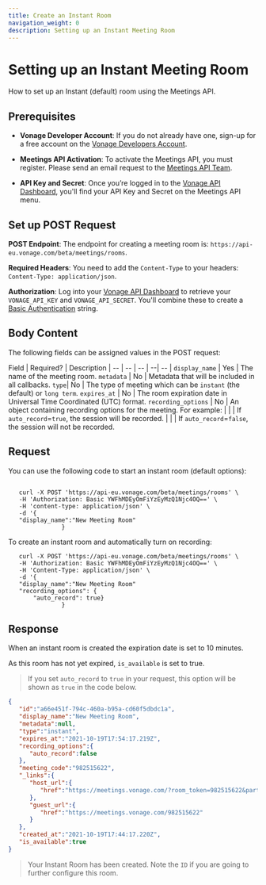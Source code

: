 ```yaml
---
title: Create an Instant Room
navigation_weight: 0
description: Setting up an Instant Meeting Room
---
```


# Setting up an Instant Meeting Room

How to set up an Instant (default) room using the Meetings API.

## Prerequisites

* **Vonage Developer Account**: If you do not already have one, sign-up for a free account on the [Vonage Developers Account](https://dashboard.nexmo.com/sign-up).

* **Meetings API Activation**: To activate the Meetings API, you must register. Please send an email request to the [Meetings API Team](mailto:meetings-api@vonage.com).

* **API Key and Secret**: Once you’re logged in to the [Vonage API Dashboard](https://dashboard.nexmo.com), you'll find your API Key and Secret on the Meetings API menu.

## Set up POST Request

**POST Endpoint**: The endpoint for creating a meeting room is: ``https://api-eu.vonage.com/beta/meetings/rooms``.

**Required Headers**: You need to add the ``Content-Type`` to your headers: ``Content-Type: application/json``.

**Authorization**: Log into your [Vonage API Dashboard](https://dashboard.nexmo.com) to retrieve your `VONAGE_API_KEY` and `VONAGE_API_SECRET`. You'll combine these to create a [Basic Authentication](/concepts/guides/authentication) string.

## Body Content

The following fields can be assigned values in the POST request:

Field | Required? | Description |
-- | -- | -- | --| -- |
``display_name`` | Yes | The name of the meeting room.
``metadata`` | No | Metadata that will be included in all callbacks.
``type``| No | The type of meeting which can be ``instant`` (the default) or ``long term``.
``expires_at`` | No | The room expiration date in Universal Time Coordinated (UTC) format.
``recording_options`` | No | An object containing recording options for the meeting. For example:
| | | If ``auto_record``=``true``, the session will be recorded.
| | | If ``auto_record``=``false``, the session will not be recorded.

## Request

You can use the following code to start an instant room (default options):

``` curl

   curl -X POST 'https://api-eu.vonage.com/beta/meetings/rooms' \
   -H 'Authorization: Basic YWFhMDEyOmFiYzEyMzQ1Njc4OQ==' \
   -H 'content-type: application/json' \
   -d '{
   "display_name":"New Meeting Room"
               }
```

To create an instant room and automatically turn on recording:

``` curl
   curl -X POST 'https://api-eu.vonage.com/beta/meetings/rooms' \
   -H 'Authorization: Basic YWFhMDEyOmFiYzEyMzQ1Njc4OQ==' \
   -H 'Content-Type: application/json' \
   -d '{
   "display_name":"New Meeting Room"
   "recording_options": {
       "auto_record": true}
               }
```

## Response

When an instant room is created the expiration date is set to 10 minutes.

As this room has not yet expired, ``is_available`` is set to true.

> If you set ``auto_record`` to ``true`` in your request, this option will be shown as ``true`` in the code below.

``` json
{
   "id":"a66e451f-794c-460a-b95a-cd60f5dbdc1a",
   "display_name":"New Meeting Room",
   "metadata":null,
   "type":"instant",
   "expires_at":"2021-10-19T17:54:17.219Z",
   "recording_options":{
      "auto_record":false
   },
   "meeting_code":"982515622",
   "_links":{
      "host_url":{
         "href":"https://meetings.vonage.com/?room_token=982515622&participant_token=eyJhbGciOiJIUzI1NiIsInR5cCI6IkpXVCIsImtpZCI6IjYyNjdkNGE5LTlmMTctNGVkYi05MzBmLTJlY2FmMThjODdj3BK7.eyJwYXJ0aWNpcGFudElkIjoiODNjNjQxNTQtYWJjOC00NTBkLTk1MmYtY2U4MWRmYWZiZDNkIiwiaWF0IjoxNjM0NjY1NDU3fQ.PmNtAWw5o4QtGiyQB0QVeq_qcl6fs0buGMx5t4Fy43c"
      },
      "guest_url":{
         "href":"https://meetings.vonage.com/982515622"
      }
   },
   "created_at":"2021-10-19T17:44:17.220Z",
   "is_available":true
}
```

> Your Instant Room has been created. Note the ``ID`` if you are going to further configure this room.
